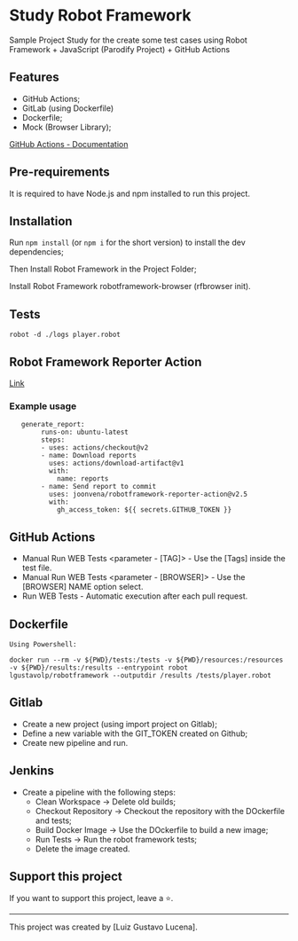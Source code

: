 # Study Robot Framework

Sample Project Study for the create some test cases using Robot Framework + JavaScript (Parodify Project) + GitHub Actions 

## Features
* GitHub Actions;
* GitLab (using Dockerfile)
* Dockerfile;
* Mock (Browser Library);

[GitHub Actions - Documentation](https://docs.github.com/en/actions)

## Pre-requirements

It is required to have Node.js and npm installed to run this project.

## Installation

Run `npm install` (or `npm i` for the short version) to install the dev dependencies;

Then Install Robot Framework in the Project Folder;

Install Robot Framework robotframework-browser (rfbrowser init).

## Tests

```
robot -d ./logs player.robot
```

## Robot Framework Reporter Action
[Link](https://github.com/joonvena/robotframework-reporter-action?tab=readme-ov-file#example-usage)

### Example usage
```
   generate_report:
        runs-on: ubuntu-latest
        steps:
        - uses: actions/checkout@v2
        - name: Download reports
          uses: actions/download-artifact@v1
          with:
            name: reports
        - name: Send report to commit
          uses: joonvena/robotframework-reporter-action@v2.5
          with:
            gh_access_token: ${{ secrets.GITHUB_TOKEN }}
```

## GitHub Actions

* Manual Run WEB Tests <parameter - [TAG]> - Use the [Tags] inside the test file.
* Manual Run WEB Tests <parameter - [BROWSER]> - Use the [BROWSER] NAME option select.
* Run WEB Tests - Automatic execution after each pull request.

## Dockerfile

```
Using Powershell:

docker run --rm -v ${PWD}/tests:/tests -v ${PWD}/resources:/resources -v ${PWD}/results:/results --entrypoint robot lgustavolp/robotframework --outputdir /results /tests/player.robot
```

## Gitlab

* Create a new project (using import project on Gitlab);
* Define a new variable with the GIT_TOKEN created on Github;
* Create new pipeline and run.

## Jenkins

* Create a pipeline with the following steps:
  * Clean Workspace -> Delete old builds;
  * Checkout Repository -> Checkout the repository with the DOckerfile and tests;
  * Build Docker Image -> Use the DOckerfile to build a new image;
  * Run Tests -> Run the robot framework tests;
  * Delete the image created.

## Support this project

If you want to support this project, leave a ⭐.

___

This project was created by [Luiz Gustavo Lucena].
